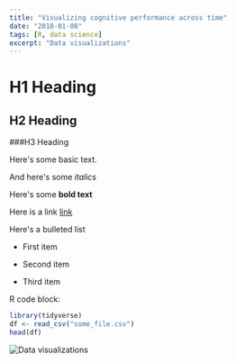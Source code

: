 ```yaml
---
title: "Visualizing cognitive performance across time"
date: "2018-01-08"
tags: [R, data science]
excerpt: "Data visualizations"
---
```


# H1 Heading

## H2 Heading

###H3 Heading

Here's some basic text.

And here's some *italics*

Here's some **bold text**

Here is a link [link](braintrain.fi)

Here's a bulleted list
* First item
+ Second item
- Third item

R code block:
```r
library(tidyverse)
df <- read_csv("some_file.csv")
head(df)
```

<img src="{{ site.url }}{{ site.baseurl }}/images/plot.jpg" alt="Data visualizations">

